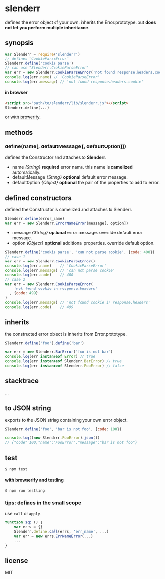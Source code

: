 # slenderr

defines the error object of your own.
inherits the Error.prototype. but __does not let you perform multiple inheritance__.

## synopsis

```js
var Slenderr = require('slenderr')
// defines "CookieParseError"
Slenderr.define('cookie parse')
// can use "Slenderr.CookieParseError"
var err = new Slenderr.CookieParseError('not found response.headers.cookie')
console.log(err.name) // 'CookieParseError'
console.log(err.message) // 'not found response.headers.cookie'
```

#### in browser

```html
<script src="path/to/slenderr/lib/slenderr.js"></script>
Slenderr.define(...)
```

or with [browerify](https://www.npmjs.org/package/browserify).


## methods

### define(name[, defaultMessage [, defaultOption]])

defines the Constructor and attaches to __Slenderr__.

* name           *{String}* __required__ error name. this name is __camelized__ automatically.
* defaultMessage *{String}* __optional__ default error message.
* defaultOption  *{Object}* __optional__ the pair of the properties to add to error.


## defined constructors

defined the Constructor is camelized and attaches to Slenderr.

```js
Slenderr.define(error_name)
var err = new Slenderr.ErrorNameError(message[, option])
```

* message *{String}* __optional__ error message. override default error message.
* option  *{Object}* __optional__ additional properties. override default option.

```js
Slenderr.define('cookie parse', 'can not parse cookie', {code: 400})
// case 1
var err = new Slenderr.CookieParseError()
console.log(err.name)    // 'CookieParseError'
console.log(err.message) // 'can not parse cookie'
console.log(err.code)    // 400
// case 2
var err = new Slenderr.CookieParseError(
    'not found cookie in response.headers'
  , {code: 499}
)
console.log(err.message) // 'not found cookie in response.headers'
console.log(err.code)    // 499
```


## inherits

the constructed error object is inherits from Error.prototype.

```js
Slenderr.define('foo').define('bar')

var err = new Slenderr.BarError('foo is not bar')
console.log(err instanceof Error) // true
console.log(err instanceof Slenderr.BarError) // true
console.log(err instanceof Slenderr.FooError) // false
```


## stacktrace

...


## to JSON string

exports to the JSON string containing your own error object.

```js
Slenderr.define('foo', 'bar is not foo', {code: 100})

console.log((new Slenderr.FooError).json())
// {"code":100,"name":"FooError","message":"bar is not foo"}
```

## test

```
$ npm test
```

#### with browserify and testling

```
$ npm run testling
```

### tips: defines in the small scope

use `call` or `apply`

```js
function scp () {
    var errs = {}
    Slenderr.define.call(errs, 'err_name', ...)
    var err = new errs.ErrNameError(...)
    ...
}
```

## license

MIT
